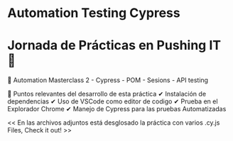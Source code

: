 # Automation Testing Cypress
# Jornada de Prácticas en Pushing IT 🌟
🔵 Automation Masterclass 2 - Cypress - POM - Sesions - API testing

🔰 Puntos relevantes del desarrollo de esta práctica
  ✔ Instalación de dependencias 
    ✔ Uso de VSCode como editor de codigo
      ✔ Prueba en el Explorador Chrome
        ✔ Manejo de Cypress para las pruebas Automatizadas

<< En las archivos adjuntos está desglosado la práctica con varios .cy.js Files, Check it out! >>
